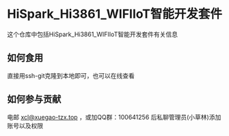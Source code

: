 # HiSpark_Hi3861_WIFIIoT智能开发套件

这个仓库中包括HiSpark_Hi3861_WIFIIoT智能开发套件有关信息

## 如何食用

直接用ssh-git克隆到本地即可，也可以在线查看

## 如何参与贡献

电邮 xcl@xuegao-tzx.top ，或加QQ群：100641256 后私聊管理员(小草林)添加账号以及权限
